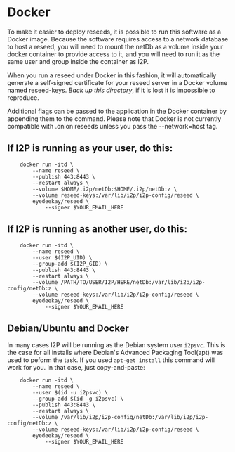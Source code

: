 # Docker

To make it easier to deploy reseeds, it is possible to run this software as a
Docker image. Because the software requires access to a network database to host
a reseed, you will need to mount the netDb as a volume inside your docker
container to provide access to it, and you will need to run it as the same user
and group inside the container as I2P.

When you run a reseed under Docker in this fashion, it will automatically
generate a self-signed certificate for your reseed server in a Docker volume
named reseed-keys. *Back up this directory*, if it is lost it is impossible
to reproduce.

Additional flags can be passed to the application in the Docker container by
appending them to the command. Please note that Docker is not currently
compatible with .onion reseeds unless you pass the --network=host tag.

## If I2P is running as your user, do this:

        docker run -itd \
            --name reseed \
            --publish 443:8443 \
            --restart always \
            --volume $HOME/.i2p/netDb:$HOME/.i2p/netDb:z \
            --volume reseed-keys:/var/lib/i2p/i2p-config/reseed \
            eyedeekay/reseed \
                --signer $YOUR_EMAIL_HERE

## If I2P is running as another user, do this:

        docker run -itd \
            --name reseed \
            --user $(I2P_UID) \
            --group-add $(I2P_GID) \
            --publish 443:8443 \
            --restart always \
            --volume /PATH/TO/USER/I2P/HERE/netDb:/var/lib/i2p/i2p-config/netDb:z \
            --volume reseed-keys:/var/lib/i2p/i2p-config/reseed \
            eyedeekay/reseed \
                --signer $YOUR_EMAIL_HERE

## **Debian/Ubuntu and Docker**

In many cases I2P will be running as the Debian system user ```i2psvc```. This
is the case for all installs where Debian's Advanced Packaging Tool(apt) was
used to peform the task. If you used ```apt-get install``` this command will
work for you. In that case, just copy-and-paste:

        docker run -itd \
            --name reseed \
            --user $(id -u i2psvc) \
            --group-add $(id -g i2psvc) \
            --publish 443:8443 \
            --restart always \
            --volume /var/lib/i2p/i2p-config/netDb:/var/lib/i2p/i2p-config/netDb:z \
            --volume reseed-keys:/var/lib/i2p/i2p-config/reseed \
            eyedeekay/reseed \
                --signer $YOUR_EMAIL_HERE
